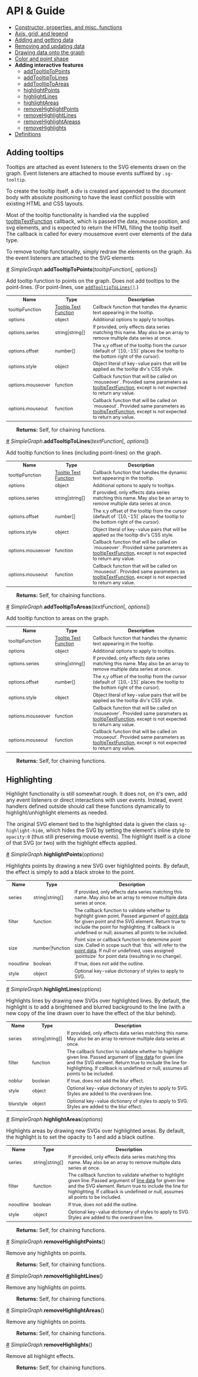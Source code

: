 # API & Guide #

* [Constructor, properties, and misc. functions](./README.md)
* [Axis, grid, and legend](./axis-grid-legend.md)
* [Adding and getting data](./add-data.md)
* [Removing and updating data](./mod-data.md)
* [Drawing data onto the graph](./draw.md)
* [Color and point shape](./color.md)
* **Adding interactive features**
  * [addTooltipToPoints](#a-add-tooltiptopoints)
  * [addTooltipToLines](#a-addtooltiptolines)
  * [addTooltipToAreas](#a-addtooltiptoareas)
  * [highlightPoints](#a-highlightpoints)
  * [highlightLines](#a-highlightlines)
  * [highlightAreas](#a-highlightareas)
  * [removeHighlightPoints](#a-removehighlightpoints)
  * [removeHighlightLines](#a-removehighlightlines)
  * [removeHighlightAreass](#a-removehighlightareas)
  * [removeHighlights](#a-removehighlights)
* [Definitions](./defs.md)

## Adding tooltips ##

Tooltips are attached as event listeners to the SVG elements drawn on the graph. Event listeners are attached to mouse events suffixed by `.sg-tooltip`.

To create the tooltip itself, a div is created and appended to the document body with absolute positioning to have the least conflict possible with existing HTML and CSS layouts.

Most of the tooltip functionality is handled via the supplied [tooltipTextFunction](./defs.md#tooltip-text-function) callback, which is passed the data, mouse position, and svg elements, and is expected to return the HTML filling the tooltip itself. The callback is called for every mousemove event over elements of the data type.

To remove tooltip functionality, simply redraw the elements on the graph. As the event listeners are attached to the SVG elements

<a name="a-addtooltiptopoints" href="a-">#</a> *SimpleGraph*.**addTooltipToPoints**(*tooltipFunction*[, *options*])

Add tooltip function to points on the graph. Does not add tooltips to the point-lines. (For point-lines, use [`addTooltipToLines()`](#a-addtooltipstolines).)

<table style="font-size:0.9em;">
  <tbody>
    <tr>
      <th>Name</th><th>Type</th><th>Description</th>
    </tr>
    <tr>
      <td>tooltipFunction</td><td><a href="./defs.md#tooltip-text-function">Tooltip Text Function</a></td><td>Callback function that handles the dynamic text appearing in the tooltip.</td>
    </tr>
    <tr>
      <td>options</td><td>object</td><td>Additional options to apply to tooltips.</td>
    </tr>
    <tr>
      <td>options.series</td><td>string|string[]</td><td>If provided, only effects data series matching this name. May also be an array to remove multiple data series at once.</td>
    </tr>
    <tr>
      <td>options.offset</td><td>number[]</td><td>The x,y offset of the tooltip from the cursor (default of `[10,-15]` places the tooltip to the bottom right of the cursor).</td>
    </tr>
    <tr>
      <td>options.style</td><td>object</td><td>Object literal of key-value pairs that will be applied as the tooltip div's CSS style.</td>
    </tr>
    <tr>
      <td>options.mouseover</td><td>function</td><td>Callback function that will be called on `mouseover`. Provided same parameters as <a href="./defs.md#tooltip-text-function">tooltipTextFunction</a>, except is not expected to return any value.</td>
    </tr>
    <tr>
      <td>options.mouseout</td><td>function</td><td>Callback function that will be called on `mouseout`. Provided same parameters as <a href="./defs.md#tooltip-text-function">tooltipTextFunction</a>, except is not expected to return any value.</td>
    </tr>
  </tbody>
</table>

&nbsp; &nbsp; &nbsp; &nbsp;**Returns:** Self, for chaining functions.

<a name="addTooltipToLines" href="a-">#</a> *SimpleGraph*.**addTooltipToLines**(*textFunction*[, *options*])

Add tooltip function to lines (including point-lines) on the graph.

<table style="font-size:0.9em;">
  <tbody>
    <tr>
      <th>Name</th><th>Type</th><th>Description</th>
    </tr>
    <tr>
      <td>tooltipFunction</td><td><a href="./defs.md#tooltip-text-function">Tooltip Text Function</a></td><td>Callback function that handles the dynamic text appearing in the tooltip.</td>
    </tr>
    <tr>
      <td>options</td><td>object</td><td>Additional options to apply to tooltips.</td>
    </tr>
    <tr>
      <td>options.series</td><td>string|string[]</td><td>If provided, only effects data series matching this name. May also be an array to remove multiple data series at once.</td>
    </tr>
    <tr>
      <td>options.offset</td><td>number[]</td><td>The x,y offset of the tooltip from the cursor (default of `[10,-15]` places the tooltip to the bottom right of the cursor).</td>
    </tr>
    <tr>
      <td>options.style</td><td>object</td><td>Object literal of key-value pairs that will be applied as the tooltip div's CSS style.</td>
    </tr>
    <tr>
      <td>options.mouseover</td><td>function</td><td>Callback function that will be called on `mouseover`. Provided same parameters as <a href="./defs.md#tooltip-text-function">tooltipTextFunction</a>, except is not expected to return any value.</td>
    </tr>
    <tr>
      <td>options.mouseout</td><td>function</td><td>Callback function that will be called on `mouseout`. Provided same parameters as <a href="./defs.md#tooltip-text-function">tooltipTextFunction</a>, except is not expected to return any value.</td>
    </tr>
  </tbody>
</table>

&nbsp; &nbsp; &nbsp; &nbsp;**Returns:** Self, for chaining functions.

<a name="addTooltipToAreas" href="a-">#</a> *SimpleGraph*.**addTooltipToAreas**(*textFunction*[, *options*])

Add tooltip function to areas on the graph.

<table style="font-size:0.9em;">
  <tbody>
    <tr>
      <th>Name</th><th>Type</th><th>Description</th>
    </tr>
    <tr>
      <td>tooltipFunction</td><td><a href="./defs.md#tooltip-text-function">Tooltip Text Function</a></td><td>Callback function that handles the dynamic text appearing in the tooltip.</td>
    </tr>
    <tr>
      <td>options</td><td>object</td><td>Additional options to apply to tooltips.</td>
    </tr>
    <tr>
      <td>options.series</td><td>string|string[]</td><td>If provided, only effects data series matching this name. May also be an array to remove multiple data series at once.</td>
    </tr>
    <tr>
      <td>options.offset</td><td>number[]</td><td>The x,y offset of the tooltip from the cursor (default of `[10,-15]` places the tooltip to the bottom right of the cursor).</td>
    </tr>
    <tr>
      <td>options.style</td><td>object</td><td>Object literal of key-value pairs that will be applied as the tooltip div's CSS style.</td>
    </tr>
    <tr>
      <td>options.mouseover</td><td>function</td><td>Callback function that will be called on `mouseover`. Provided same parameters as <a href="./defs.md#tooltip-text-function">tooltipTextFunction</a>, except is not expected to return any value.</td>
    </tr>
    <tr>
      <td>options.mouseout</td><td>function</td><td>Callback function that will be called on `mouseout`. Provided same parameters as <a href="./defs.md#tooltip-text-function">tooltipTextFunction</a>, except is not expected to return any value.</td>
    </tr>
  </tbody>
</table>

&nbsp; &nbsp; &nbsp; &nbsp;**Returns:** Self, for chaining functions.

## Highlighting ##

Highlight functionality is still somewhat rough. It does not, on it's own, add any event listeners or direct interactions with user events. Instead, event handlers defined outside should call these functions dynamically to highlight/unhighlight elements as needed.

The original SVG element tied to the highlighted data is given the class `sg-highlight-hide`, which hides the SVG by setting the element's inline style to `opacity:0` (thus still preserving mouse events). The highlight itself is a clone of that SVG (or two) with the highlight effects applied.

<a name="a-highlightpoints" href="a-highlightpoints">#</a> *SimpleGraph*.**highlightPoints**(*options*)

Highlights points by drawing a new SVG over highlighted points. By default, the effect is simply to add a black stroke to the point.

<table style="font-size:0.9em;">
  <tbody>
    <tr>
      <th>Name</th><th>Type</th><th>Description</th>
    </tr>
    <tr>
      <td>series</td><td>string|string[]</td><td>If provided, only effects data series matching this name. May also be an array to remove multiple data series at once.</td>
    </tr>
    <tr>
      <td>filter</td><td>function</td><td>The callback function to validate whether to highlight given point. Passed argument of <a href="./defs.md#defs-pointdata">point data</a> for given point and the SVG element. Return true to include the point for highlighting. If callback is undefined or null, assumes all points to be included.</td>
    </tr>
    <tr>
      <td>size</td><td>number|function</td><td>Point size or callback function to determine point size. Called in scope such that `this` will refer to the <a href="./defs.md#defs-pointdata">point data</a>. If null or undefined, uses assigned `pointsize` for point data (resulting in no change).</td>
    </tr>
    <tr>
      <td>nooutline</td><td>boolean</td><td>If true, does not add the outline.</td>
    </tr>
    <tr>
      <td>style</td><td>object</td><td>Optional key-value dictionary of styles to apply to SVG.</td>
    </tr>
  </tbody>
</table>

<a name="a-highlightlines" href="a-highlightlines">#</a> *SimpleGraph*.**highlightLines**(*options*)

Highlights lines by drawing new SVGs over highlighted lines. By default, the highlight is to add a brightened and blurred background to the line (with a new copy of the line drawn over to have the effect of the blur behind).

<table style="font-size:0.9em;">
  <tbody>
    <tr>
      <th>Name</th><th>Type</th><th>Description</th>
    </tr>
    <tr>
      <td>series</td><td>string|string[]</td><td>If provided, only effects data series matching this name. May also be an array to remove multiple data series at once.</td>
    </tr>
    <tr>
      <td>filter</td><td>function</td><td>The callback function to validate whether to highlight given line. Passed argument of <a href="./defs.md#defs-linedata">line data</a> for given line and the SVG element. Return true to include the line for highlighting. If callback is undefined or null, assumes all points to be included.</td>
    </tr>
    <tr>
      <td>noblur</td><td>boolean</td><td>If true, does not add the blur effect.</td>
    </tr>
    <tr>
      <td>style</td><td>object</td><td>Optional key-value dictionary of styles to apply to SVG. Styles are added to the overdrawn line.</td>
    </tr>
    <tr>
      <td>blurstyle</td><td>object</td><td>Optional key-value dictionary of styles to apply to SVG. Styles are added to the blur effect.</td>
    </tr>
  </tbody>
</table>

<a name="a-highlightareas" href="a-highlightareas">#</a> *SimpleGraph*.**highlightAreas**(*options*)

Highlights areas by drawing new SVGs over highlighted areas. By default, the highlight is to set the opacity to 1 and add a black outline.

<table style="font-size:0.9em;">
  <tbody>
    <tr>
      <th>Name</th><th>Type</th><th>Description</th>
    </tr>
    <tr>
      <td>series</td><td>string|string[]</td><td>If provided, only effects data series matching this name. May also be an array to remove multiple data series at once.</td>
    </tr>
    <tr>
      <td>filter</td><td>function</td><td>The callback function to validate whether to highlight given line. Passed argument of <a href="./defs.md#defs-linedata">line data</a> for given line and the SVG element. Return true to include the line for highlighting. If callback is undefined or null, assumes all points to be included.</td>
    </tr>
    <tr>
      <td>nooutline</td><td>boolean</td><td>If true, does not add the outline.</td>
    </tr>
    <tr>
      <td>style</td><td>object</td><td>Optional key-value dictionary of styles to apply to SVG. Styles are added to the overdrawn line.</td>
    </tr>
  </tbody>
</table>

&nbsp; &nbsp; &nbsp; &nbsp;**Returns:** Self, for chaining functions.

<a name="removehighlightpoints" href="a-removehighlightpoints">#</a> *SimpleGraph*.**removeHighlightPoints**()

Remove any highlights on points.

&nbsp; &nbsp; &nbsp; &nbsp;**Returns:** Self, for chaining functions.

<a name="removehighlightlines" href="a-removehighlightlines">#</a> *SimpleGraph*.**removeHighlightLines**()

Remove any highlights on points.

&nbsp; &nbsp; &nbsp; &nbsp;**Returns:** Self, for chaining functions.

<a name="removehighlightareas" href="a-removehighlightareas">#</a> *SimpleGraph*.**removeHighlightAreas**()

Remove any highlights on points.

&nbsp; &nbsp; &nbsp; &nbsp;**Returns:** Self, for chaining functions.

<a name="removehighlights" href="a-">#</a> *SimpleGraph*.**removeHighlights**()

Remove all highlight effects.

&nbsp; &nbsp; &nbsp; &nbsp;**Returns:** Self, for chaining functions.
